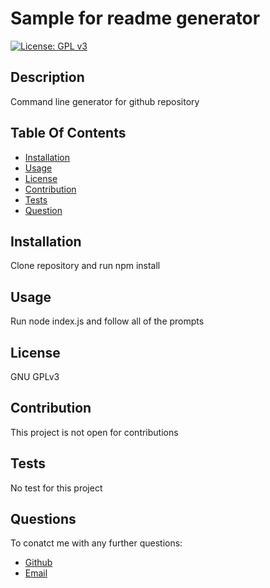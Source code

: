 # Sample for readme generator
[![License: GPL v3](https://img.shields.io/badge/License-GPLv3-blue.svg)](https://www.gnu.org/licenses/gpl-3.0)

## Description
Command line generator for github repository

## Table Of Contents
* [Installation](#installation)
* [Usage](#usage)
* [License](#license)
* [Contribution](#contribution)
* [Tests](#tests)
* [Question](#questions)

## Installation
Clone repository and run npm install

## Usage
Run node index.js and follow all of the prompts

## License
GNU GPLv3

## Contribution
This project is not open for contributions

## Tests
No test for this project

## Questions
To conatct me with any further questions:
* [Github](https://github.com/swanpham)
* [Email](mailto://swan@swanbeauty.ca)  
